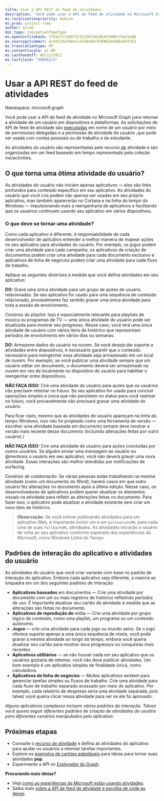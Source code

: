 ```yaml
---
title: Usar a API REST do feed de atividades
description: 'Você pode usar a API de feed de atividade no Microsoft Graph para retomar a atividade de um usuário em dispositivos e plataformas. As solicitações de API de feed de atividade são executadas em nome de um usuário por meio de permissões delegadas e da permissão de atividade do usuário, que podem ser usadas com contas pessoais ou de trabalho e de estudante. '
ms.localizationpriority: medium
ms.prod: project-rome
author: ailae
doc_type: conceptualPageType
ms.openlocfilehash: 37b4a7113d0f52155d6fa8a96167600cf9a33a86
ms.sourcegitcommit: 6c04234af08efce558e9bf926062b4686a84f1b2
ms.translationtype: MT
ms.contentlocale: pt-BR
ms.lasthandoff: 09/12/2021
ms.locfileid: "59056113"
---
```

# <a name="use-the-activity-feed-rest-api"></a>Usar a API REST do feed de atividades

Namespace: microsoft.graph

Você pode usar a API de feed de atividade no Microsoft Graph para retomar a atividade de um usuário em dispositivos e plataformas. As solicitações de API de feed de atividade são [executadas](/graph/permissions-reference#delegated-permissions-application-permissions-and-effective-permissions) em nome de um usuário por meio de permissões delegadas e a permissão de atividade do usuário [,](/graph/permissions-reference)que pode ser usada com contas pessoais ou de trabalho e de estudante.

As atividades do usuário são representadas pelo recurso [de](/graph/api/resources/projectrome-activity) atividade e são organizadas em um feed baseado em tempo representado pela coleção me/activities.
<!-- Add missing content.
Each activity represents a unique...
-->
## <a name="what-makes-a-great-user-activity"></a>O que torna uma ótima atividade do usuário?

As atividades do usuário não iniciam apenas aplicativos — eles são links profundos para conteúdo específico em seu aplicativo. As atividades do usuário que você cria podem não apenas ser usadas em seu próprio aplicativo, mas também aparecerão no Cortana e na linha do tempo do Windows — impulsionando mais a reengenharia de aplicativos e facilitando que os usuários continuem usando seu aplicativo em vários dispositivos.

### <a name="what-should-become-an-activity"></a>O que deve se tornar uma atividade?

Como cada aplicativo é diferente, é responsabilidade de cada desenvolvedor de aplicativo entender a melhor maneira de mapear ações no seu aplicativo para atividades do usuário. Por exemplo, os jogos podem criar uma atividade para cada campanha, os aplicativos de criação de documentos podem criar uma atividade para cada documento exclusivo e aplicativos de linha de negócios podem criar uma atividade para cada fluxo de trabalho.

Aplique as seguintes diretrizes à medida que você define atividades em seu aplicativo:

**DO:** Grave uma única atividade para um grupo de ações de usuário relacionadas.
Se seu aplicativo for usado para uma sequência de conteúdo relacionado, provavelmente faz sentido gravar uma única atividade para toda a sessão de envolvimento.

*Cenários de playlist:* Isso é especialmente relevante para playlists de música ou programas de TV — uma única atividade do usuário pode ser atualizada para mostrar seu progresso. Nesse caso, você terá uma única [](/graph/api/resources/projectrome-historyitem) atividade de usuário com vários itens de histórico que representam períodos de envolvimento em vários dias ou semanas.

**DO:** Armazene dados do usuário na nuvem.
Se você deseja dar suporte a atividades entre dispositivos, é necessário garantir que o conteúdo necessário para reengenhar essa atividade seja armazenado em um local de nuvem. Por exemplo, se você publicar uma atividade sempre que um usuário editar um documento, o documento deverá ser armazenado na nuvem em vez de localmente no dispositivo do usuário para habilitar o reengenhar entre dispositivos.

**NÃO FAÇA ISSO:** Crie uma atividade do usuário para ações que os usuários não precisam retomar no futuro.
Se seu aplicativo for usado para concluir operações simples e única que não persistem no status para você rastrear no futuro, você provavelmente não precisará gravar uma atividade do usuário.

Para ficar claro, mesmo que as atividades do usuário apareçam na linha do tempo Windows, isso não foi projetado como uma ferramenta de versão — escolher uma atividade baseada em documento sempre deve mostrar a versão mais recente desse documento (incluindo alterações feitas por outro usuário).)

**NÃO FAÇA ISSO:** Crie uma atividade de usuário para ações concluídas por *outros usuários.*
Se alguém enviar uma mensagem ao usuário ou @mentions o usuário em seu aplicativo, você não deverá gravar uma nova atividade. Essas interações são melhor atendidas por notificações de surfacing.

*Cenários de colaboração:* Se várias pessoas estão trabalhando na mesma atividade (como um documento do Word), haverá casos em que outro usuário fez alterações no documento após a última edição. Nesse caso, os desenvolvedores de aplicativos podem querer atualizar os elementos visuais na atividade para refletir as alterações feitas no documento. Para fazer isso, o aplicativo pode atualizar a atividade existente sem criar um novo item de histórico.

>**Observação:** Se você estiver publicando atividades para um aplicativo Web, é importante incluir um e um `activationURL` para cada uma de suas `fallbackURL` atividades. As atividades iniciarão o usuário de volta ao seu aplicativo conforme esperado das experiências da Microsoft, como Windows Linha do Tempo.

## <a name="app-interaction-patterns-and-user-activities"></a>Padrões de interação do aplicativo e atividades do usuário
As atividades do usuário que você criar variarão com base no padrão de interação do aplicativo. Embora cada aplicativo seja diferente, a maioria se enquadra em um dos seguintes padrões de interação:

* **Aplicativos baseados** em documentos — Crie uma atividade por documento com um ou mais registros de histórico refletindo períodos de uso. É importante atualizar seu cartão de atividade à medida que as alterações são feitas no documento.
* **Aplicativos de reprodução de** mídia — Crie uma atividade por grupo lógico de conteúdo, como uma playlist, um programa ou um conteúdo autônomo.
* **Jogos** — crie uma atividade para cada jogo ou mundo salvo. Se o jogo oferece suporte apenas a uma única sequência de níveis, você pode gravar a mesma atividade ao longo do tempo, embora você queira atualizar seu cartão para mostrar seus progressos ou conquistas mais recentes.
* **Aplicativos utilitários** — se não houver nada em seu aplicativo que os usuários gostaria de retomar, você não deve publicar atividades. Um bom exemplo é um aplicativo simples de finalidade única, como calculadora.
* **Aplicativos de linha de negócios** — Muitos aplicativos existem para gerenciar tarefas simples ou fluxos de trabalho. Crie uma atividade para cada fluxo de trabalho separado acessado por meio do aplicativo. Por exemplo, cada relatório de despesas seria uma atividade separada, pois talvez você queira clicar nessa atividade para ver se ele foi aprovado.

*Alguns aplicativos complexos incluem vários padrões de interação. Talvez você queira seguir diferentes padrões de criação de atividades do usuário para diferentes cenários manipulados pelo aplicativo.*

<!-- Add content or remove H2.
## Common use cases
-->

## <a name="next-steps"></a>Próximas etapas

- Consulte o [recurso de atividade](/graph/api/resources/projectrome-activity) e defina as atividades do aplicativo para ajudar os usuários a retomar tarefas importantes.
- Explore os [exemplos de cartões adaptáveis](https://adaptivecards.io/samples/) para ideias para tornar suas atividades **pop**.
- Experimente a API no [Explorador do Graph](https://developer.microsoft.com/graph/graph-explorer).

**Procurando mais ideias?**

- Veja [como as experiências da Microsoft estão usando atividades](https://channel9.msdn.com/events/Build/2017/B8108).
- Saiba mais [sobre a API de feed de atividade e escolha de onde eu deixei](https://channel9.msdn.com/Events/Windows/Windows-Developer-Day-Fall-Creators-Update/WinDev011).
